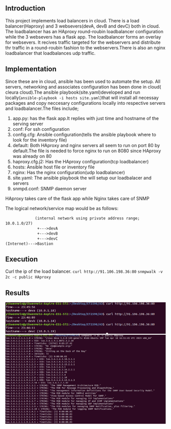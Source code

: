 ## Introduction
This project implements load balancers in cloud. There is a load balancer(Haproxy) and 3 websevers(devA, devB and devC) both in cloud. The loadbalancer has an HAproxy round-roubin loadbalancer configuration while the 3 websevers has a flask app. The loadbalancer forms an overlay for websevers. It recives traffic targeted for the webservers and distribute thr traffic in a round-roubin fashion to the webservers.There is also an nginx loadbalancer that loadbalances udp traffic.

## Implementation
Since these are in cloud, ansible has been used to automate the setup. All servers, networking and associates configuration has been done in cloud( cleura cloud).The ansible playbook(site.yaml)developed and run locally(`ansible-playbook -i hosts site.yaml`)that will install all necessay packages and copy neccesary configurations locally into respective servers and loadbalancer.The files include;
1. app.py: has the flask app.It replies with just time and hostname of the serving server
2. conf: For ssh configuration
3. config.cfg: Ansible configuration(tells the ansible playbook where to look for the inventory file)
4. default: Both HAproxy and nginx servers all seem to run on port 80 by default.The file is needed to force nginx to run on 8080 since HAproxy was already on 80
5. haproxy.cfg.j2: Has the HAproxy configuration(tcp loadbalancer)
6. hosts: Ansible host file or inventory file
7. nginx: Has the nginx configuration(udp loadbalancer)
8. site.yaml: The ansible playbook the will setup our loadbalacer and servers
9. snmpd.conf: SNMP daemon server

HAproxy takes care of the flask app while Nginx takes care of SNMP

The logical network/service map would be as follows: 

```(Internet)--->HAproxy(HTTP/80:HTTP/80)+Nginx(UDP/1611:UDP/161) 
             (internal network using private address range; 10.0.1.0/27) 
              +--->devA 
              +--->devB 
              +--->devC 
(Internet)--->Bastion
``` 


## Execution
Curl the ip of the load balancer.
`curl http://91.106.198.36:80`
`snmpwalk -v 2c -c public HAproxy`

## Results
![HAproxy loadbalancer](/images/one.png)
![Nginx loabalancer](/images/two.png)